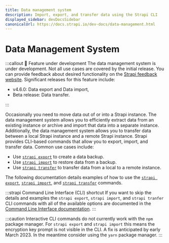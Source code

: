 ```yaml
---
title: Data management system 
description: Import, export, and transfer data using the Strapi CLI
displayed_sidebar: devDocsSidebar
canonicalUrl: https://docs.strapi.io/dev-docs/data-management.html
---
```


# Data Management System

:::callout 🚧 Feature under development
The data management system is under development. Not all use cases are covered by the initial release. You can provide feedback about desired functionality on the [Strapi feedback website](https://feedback.strapi.io). Significant releases for this feature include:

- v4.6.0: Data export and Data import,
- Beta release: Data transfer.

:::

Occasionally you need to move data out of or into a Strapi instance. The data management system allows you to efficiently extract data from an existing instance or archive and import that data into a separate instance. Additionally, the data management system allows you to transfer data between a local Strapi instance and a remote Strapi instance. Strapi provides CLI-based commands that allow you to export, import, and transfer data. Common use cases include:

- Use [`strapi export`](/dev-docs/data-management/export) to create a data backup.
- Use [`strapi import`](/dev-docs/data-management/import) to restore data from a backup.
- Use [`strapi transfer`](/dev-docs/data-management/transfer) to transfer data from a local to a remote instance.

The following documentation details examples of how to use the [`strapi export`](/dev-docs/data-management/export), [`strapi import`](/dev-docs/data-management/import), and [`strapi transfer`](/dev-docs/data-management/transfer) commands.

:::strapi Command Line Interface (CLI) shortcut
If you want to skip the details and examples the `strapi export`, `strapi import`, and `strapi tranfer` CLI commands with all of the available options are documented in the [Command Line Interface documentation](/dev-docs/cli#strapi-export).
:::

:::caution
Interactive CLI commands do not currently work with the `npm` package manager. For `strapi export` and `strapi import` this means the encryption key prompt is not visible in the CLI. A fix is anticipated by early March 2023. In the meantime consider using the `yarn` package manager.
:::

<FeedbackPlaceholder />
